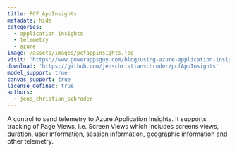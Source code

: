 ```yaml
---
title: PCF AppInsights
metadate: hide
categories:
  - application insights
  - telemetry
  - azure
image: /assets/images/pcfappinsights.jpg
visit: 'https://www.powerappsguy.com/blog/using-azure-application-insights-to-monitor-your-powerapps-canvas-app/'
download: 'https://github.com/jenschristianschroder/pcfAppInsights'
model_support: true
canvas_support: true
license_defined: true
authors:
  - jens_christian_schroder
---
```


A control to send telemetry to Azure Application Insights. It supports tracking of Page Views, i.e. Screen Views which includes screens views, duration, user information, session information, geographic information and other telemetry.
